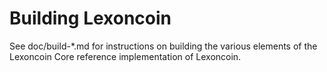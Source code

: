 Building Lexoncoin
================

See doc/build-*.md for instructions on building the various
elements of the Lexoncoin Core reference implementation of Lexoncoin.
